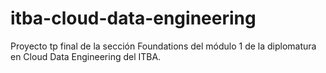 # itba-cloud-data-engineering
Proyecto tp final de la sección Foundations del módulo 1 de la diplomatura en Cloud Data Engineering del ITBA.
